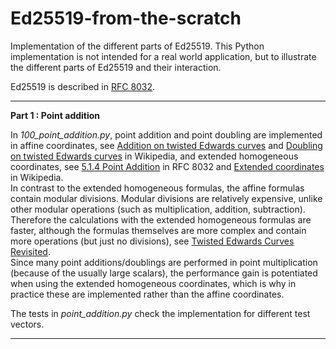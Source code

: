# Ed25519-from-the-scratch

Implementation of the different parts of Ed25519. This Python implementation is not intended for a real world application, but to illustrate the different parts of Ed25519 and their interaction.

Ed25519 is described in [RFC 8032][4].

---------

**Part 1 : Point addition**  

In *100_point_addition.py*, point addition and point doubling are implemented in affine coordinates, see [Addition on twisted Edwards curves][1] and [Doubling on twisted Edwards curves][2] in Wikipedia, and extended homogeneous coordinates, see [5.1.4 Point Addition][3] in RFC 8032 and [Extended coordinates][5] in Wikipedia.  
In contrast to the extended homogeneous formulas, the affine formulas contain modular divisions. Modular divisions are relatively expensive, unlike other modular operations (such as multiplication, addition, subtraction). Therefore the calculations with the extended homogeneous formulas are faster, although the formulas themselves are more complex and contain more operations (but just no divisions), see [Twisted Edwards Curves Revisited][6].  
Since many point additions/doublings are performed in point multiplication (because of the usually large scalars), the performance gain is potentiated when using the extended homogeneous coordinates, which is why in practice these are implemented rather than the affine coordinates.

The tests in *point_addition.py* check the implementation for different test vectors.

---------

[1]: https://en.wikipedia.org/wiki/Twisted_Edwards_curve#Addition_on_twisted_Edwards_curves
[2]: https://en.wikipedia.org/wiki/Twisted_Edwards_curve#Doubling_on_twisted_Edwards_curves
[3]: https://datatracker.ietf.org/doc/html/rfc8032#section-5.1.4
[4]: https://datatracker.ietf.org/doc/html/rfc8032
[5]: https://en.wikipedia.org/wiki/Twisted_Edwards_curve#Extended_coordinates
[6]: https://eprint.iacr.org/2008/522.pdf
